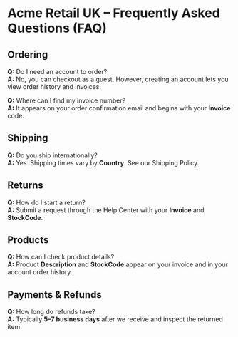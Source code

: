 # Acme Retail UK – Frequently Asked Questions (FAQ)

## Ordering
**Q:** Do I need an account to order?  
**A:** No, you can checkout as a guest. However, creating an account lets you view order history and invoices.

**Q:** Where can I find my invoice number?  
**A:** It appears on your order confirmation email and begins with your **Invoice** code.

## Shipping
**Q:** Do you ship internationally?  
**A:** Yes. Shipping times vary by **Country**. See our Shipping Policy.

## Returns
**Q:** How do I start a return?  
**A:** Submit a request through the Help Center with your **Invoice** and **StockCode**.

## Products
**Q:** How can I check product details?  
**A:** Product **Description** and **StockCode** appear on your invoice and in your account order history.

## Payments & Refunds
**Q:** How long do refunds take?  
**A:** Typically **5–7 business days** after we receive and inspect the returned item.
